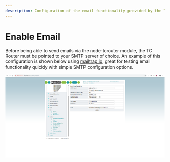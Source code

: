 ```yaml
---
description: Configuration of the email functionality provided by the TC Router
---
```


# Enable Email

Before being able to send emails via the node-tcrouter module, the TC Router must be pointed to your SMTP server of choice.  An example of this configuration is shown below using [mailtrap.io](https://mailtrap.io/), great for testing email functionality quickly with simple SMTP configuration options.  

![](../.gitbook/assets/image%20%284%29.png)

